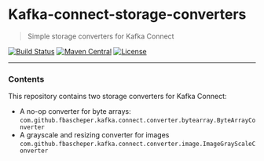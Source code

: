 # Kafka-connect-storage-converters 

> Simple storage converters for Kafka Connect

[![Build Status](https://travis-ci.com/fbascheper/kafka-connect-storage-converters.svg?branch=develop)](https://travis-ci.com/fbascheper/kafka-connect-storage-converters)
[![Maven Central](https://maven-badges.herokuapp.com/maven-central/com.github.fbascheper/kafka-connect-storage-converters/badge.svg)](https://maven-badges.herokuapp.com/maven-central/com.github.fbascheper/kafka-connect-storage-converters)
[![License](https://img.shields.io/badge/license-Apache%202-blue.svg)](https://raw.githubusercontent.com/fbascheper/kafka-connect-storage-converters/master/LICENSE.txt)

***

### Contents
This repository contains two storage converters for Kafka Connect: 

* A no-op converter for byte arrays:
  `com.github.fbascheper.kafka.connect.converter.bytearray.ByteArrayConverter`
* A grayscale and resizing converter for images
  `com.github.fbascheper.kafka.connect.converter.image.ImageGrayScaleConverter`

